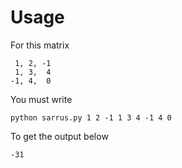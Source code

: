 # Usage

For this matrix
```
 1, 2, -1
 1, 3,  4
-1, 4,  0
```
You must write

`python sarrus.py 1 2 -1 1 3 4 -1 4 0`

To get the output below

`-31`

